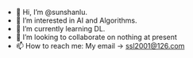 - 👋 Hi, I’m @sunshanlu.
- 👀 I’m interested in AI and Algorithms.
- 🌱 I’m currently learning DL.
- 💞️ I’m looking to collaborate on nothing at present
- 📫 How to reach me: My email -> ssl2001@126.com

<!---
sunshanlu/sunshanlu is a ✨ special ✨ repository because its `README.md` (this file) appears on your GitHub profile.
You can click the Preview link to take a look at your changes.
--->
